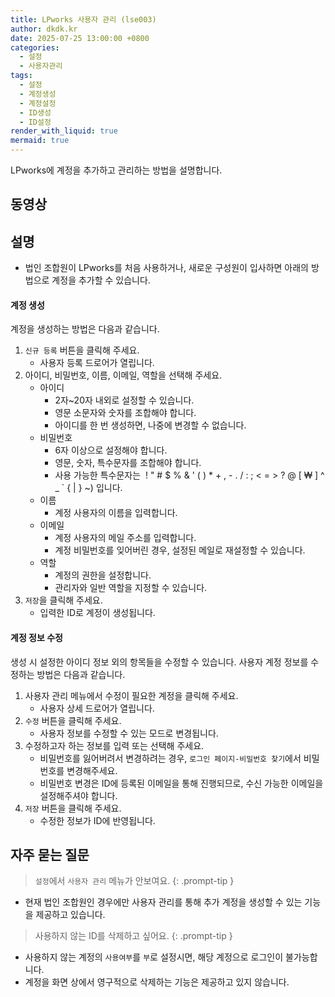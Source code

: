 ```yaml
---
title: LPworks 사용자 관리 (lse003)
author: dkdk.kr
date: 2025-07-25 13:00:00 +0800
categories:
  - 설정
  - 사용자관리
tags:
  - 설정
  - 계정생성
  - 계정설정
  - ID생성
  - ID설정
render_with_liquid: true
mermaid: true
---
```

LPworks에 계정을 추가하고 관리하는 방법을 설명합니다.

## 동영상


## 설명
- 법인 조합원이 LPworks를 처음 사용하거나, 새로운 구성원이 입사하면 아래의 방법으로 계정을 추가할 수 있습니다.

#### 계정 생성

계정을 생성하는 방법은 다음과 같습니다.

1. `신규 등록` 버튼을 클릭해 주세요.
	- 사용자 등록 드로어가 열립니다.
2. 아이디, 비밀번호, 이름,  이메일, 역할을 선택해 주세요.
	- 아이디
		- 2자~20자 내외로 설정할 수 있습니다.
		- 영문 소문자와 숫자를 조합해야 합니다.
		- 아이디를 한 번 생성하면, 나중에 변경할 수 없습니다.
	- 비밀번호
		- 6자 이상으로 설정해야 합니다.
		- 영문, 숫자, 특수문자를 조합해야 합니다.
		- 사용 가능한 특수문자는  ! " # $ % & ' ( ) * + , - . / : ; < = > ? @ [ ₩ ] ^ _ ` { | } ~) 입니다.
	- 이름
		- 계정 사용자의 이름을 입력합니다.
	- 이메일
		- 계정 사용자의 메일 주소를 입력합니다.
		- 계정 비밀번호를 잊어버린 경우, 설정된 메일로 재설정할 수 있습니다.
	- 역할
		- 계정의 권한을 설정합니다.
		- 관리자와 일반 역할을 지정할 수 있습니다.
3. `저장`을 클릭해 주세요.
	- 입력한 ID로 계정이 생성됩니다.

#### 계정 정보 수정

생성 시 설정한 아이디 정보 외의 항목들을 수정할 수 있습니다.
사용자 계정 정보를 수정하는 방법은 다음과 같습니다.

1. 사용자 관리 메뉴에서 수정이 필요한 계정을 클릭해 주세요.
	- 사용자 상세 드로어가 열립니다. 
2. `수정` 버튼을 클릭해 주세요.
	- 사용자 정보를 수정할 수 있는 모드로 변경됩니다.
3. 수정하고자 하는 정보를 입력 또는 선택해 주세요.
	- 비밀번호를 잃어버려서 변경하려는 경우, `로그인 페이지-비밀번호 찾기`에서 비밀번호를 변경해주세요.
	- 비밀번호 변경은 ID에 등록된 이메일을 통해 진행되므로, 수신 가능한 이메일을 설정해주셔야 합니다.
4. `저장` 버튼을 클릭해 주세요.
	- 수정한 정보가 ID에 반영됩니다.

## 자주 묻는 질문

> `설정`에서 `사용자 관리` 메뉴가 안보여요.
{: .prompt-tip }
- 현재 법인 조합원인 경우에만 사용자 관리를 통해 추가 계정을 생성할 수 있는 기능을 제공하고 있습니다.

> 사용하지 않는 ID를 삭제하고 싶어요.
{: .prompt-tip }
- 사용하지 않는 계정의 `사용여부`를 `부`로 설정시면, 해당 계정으로 로그인이 불가능합니다.
- 계정을 화면 상에서 영구적으로 삭제하는 기능은 제공하고 있지 않습니다.